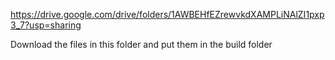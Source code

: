 https://drive.google.com/drive/folders/1AWBEHfEZrewvkdXAMPLiNAlZI1pxp3_7?usp=sharing


Download the files in this folder and put them in the build folder 

